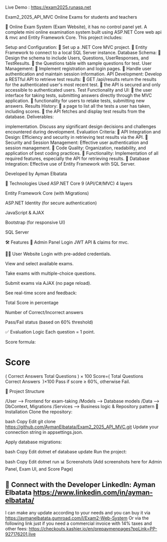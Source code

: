 Live Demo : https://exam2025.runasp.net

Exam2_2025_API_MVC
Online Exams for students and teachers

🧪 Online Exam System (Exam Website), it has no control panel yet.
A complete mini online examination system built using ASP.NET Core web api & mvc and Entity Framework Core. This project includes:


Setup and Configuration:
 Set up a .NET Core MVC project.
 Entity Framework to connect to a local SQL Server instance.
Database Schema:
 Design the schema to include Users, Questions, UserResponses, and TestResults.
 the Questions table with sample questions for test.
User Management:
 Implement registration and login pages.
 Handle user authentication and maintain session information.
API Development:
Develop a RESTful API to retrieve test results:
 GET /api/results  return the results for the authenticated user's most recent test.
  the API is secured and only accessible to authenticated users.
Test Functionality and UI:
  the user interface for taking tests, submitting answers directly through the MVC
application.
  functionality for users to retake tests, submitting new answers.
Results History:
  a page to list all the tests a user has taken, including scores.
  the API fetches and display test results from the database.
Deliverables:

implementation. Discuss any significant design decisions and challenges encountered during
development.
Evaluation Criteria:
 API Integration and Design: Efficiency and security in retrieving test results via the API.
 Security and Session Management: Effective user authentication and session management.
 Code Quality: Organization, readability, and application of best coding practices.
 Functionality: Implementation of all required features, especially the API for retrieving results.
 Database Integration: Effective use of Entity Framework with SQL Server.


Developed by Ayman Elbatata

🔧 Technologies Used
ASP.NET Core 9 (API/C#/MVC) 4 layers

Entity Framework Core (with Migrations)

ASP.NET Identity (for secure authentication)

JavaScript & AJAX

Bootstrap (for responsive UI)

SQL Server

🛠 Features
🔐 Admin Panel
Login JWT API & claims for mvc.


🧑‍🎓 User Website
Login with pre-added credentials.

View and select available exams.

Take exams with multiple-choice questions.

Submit exams via AJAX (no page reload).

See real-time score and feedback:

Total Score in percentage

Number of Correct/Incorrect answers

Pass/Fail status (based on 60% threshold)

✅ Evaluation Logic
Each question = 1 point.

Score formula:

Score
=
(
Correct Answers
Total Questions
)
×
100
Score=( 
Total Questions
Correct Answers
​
 )×100
Pass if score ≥ 60%, otherwise Fail.

📁 Project Structure


/User         --> Frontend for exam-taking
/Models       --> Database models
/Data         --> DbContext, Migrations
/Services     --> Business logic & Repository pattern
📌 Installation
Clone the repository:

bash
Copy
Edit
git clone https://github.com/AymanElbatata/Exam2_2025_API_MVC.git
Update your connection string in appsettings.json.

Apply database migrations:

bash
Copy
Edit
dotnet ef database update
Run the project:

bash
Copy
Edit
dotnet run
📊 Screenshots
(Add screenshots here for Admin Panel, Exam UI, and Score Page)

📇 Connect with the Developer LinkedIn: Ayman Elbatata https://www.linkedin.com/in/ayman-elbatata/
------
I can make any update according to your needs and you can buy it via https://aymanelbatata.gumroad.com/l/Exam2-Web-System
Or via the following link just if you need a commercial invoice with 14% taxes and other fees: https://checkouts.kashier.io/en/prepaymenpages?ppLink=PP-927176201,live 
